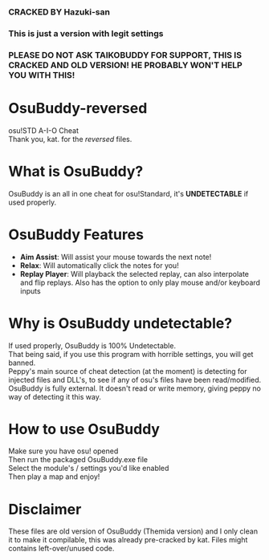 ### CRACKED BY Hazuki-san
### This is just a version with legit settings
### PLEASE DO NOT ASK TAIKOBUDDY FOR SUPPORT, THIS IS CRACKED AND OLD VERSION! HE PROBABLY WON'T HELP YOU WITH THIS!
# OsuBuddy-reversed
osu!STD A-I-O Cheat<br>Thank you, kat. for the *reversed* files.

# What is OsuBuddy?
OsuBuddy is an all in one cheat for osu!Standard, it's **UNDETECTABLE** if used properly.

# OsuBuddy Features
- **Aim Assist**: Will assist your mouse towards the next note!
- **Relax**: Will automatically click the notes for you!
- **Replay Player**: Will playback the selected replay, can also interpolate and flip replays. Also has the option to only play mouse and/or keyboard inputs

# Why is OsuBuddy undetectable?
If used properly, OsuBuddy is 100% Undetectable.<br>
That being said, if you use this program with horrible settings, you will get banned.<br>
Peppy's main source of cheat detection (at the moment) is detecting for injected files and DLL's, to see if any of osu's files have been read/modified.<br>
OsuBuddy is fully external. It doesn't read or write memory, giving peppy no way of detecting it this way.

# How to use OsuBuddy
Make sure you have osu! opened<br>
Then run the packaged OsuBuddy.exe file<br>
Select the module's / settings you'd like enabled<br>
Then play a map and enjoy!

# Disclaimer
These files are old version of OsuBuddy (Themida version) and I only clean it to make it compilable, this was already pre-cracked by kat. Files might contains left-over/unused code.
